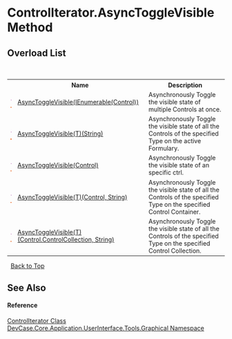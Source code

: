 # ControlIterator.AsyncToggleVisible Method 
 


## Overload List
&nbsp;<table><tr><th></th><th>Name</th><th>Description</th></tr><tr><td>![Public method](media/pubmethod.gif "Public method")![Static member](media/static.gif "Static member")</td><td><a href="M_DevCase_Core_Application_UserInterface_Tools_Graphical_ControlIterator_AsyncToggleVisible">AsyncToggleVisible(IEnumerable(Control))</a></td><td>
Asynchronously Toggle the visible state of multiple Controls at once.</td></tr><tr><td>![Public method](media/pubmethod.gif "Public method")![Static member](media/static.gif "Static member")</td><td><a href="M_DevCase_Core_Application_UserInterface_Tools_Graphical_ControlIterator_AsyncToggleVisible__1">AsyncToggleVisible(T)(String)</a></td><td>
Asynchronously Toggle the visible state of all the Controls of the specified Type on the active Formulary.</td></tr><tr><td>![Public method](media/pubmethod.gif "Public method")![Static member](media/static.gif "Static member")</td><td><a href="M_DevCase_Core_Application_UserInterface_Tools_Graphical_ControlIterator_AsyncToggleVisible_1">AsyncToggleVisible(Control)</a></td><td>
Asynchronously Toggle the visible state of an specific ctrl.</td></tr><tr><td>![Public method](media/pubmethod.gif "Public method")![Static member](media/static.gif "Static member")</td><td><a href="M_DevCase_Core_Application_UserInterface_Tools_Graphical_ControlIterator_AsyncToggleVisible__1_1">AsyncToggleVisible(T)(Control, String)</a></td><td>
Asynchronously Toggle the visible state of all the Controls of the specified Type on the specified Control Container.</td></tr><tr><td>![Public method](media/pubmethod.gif "Public method")![Static member](media/static.gif "Static member")</td><td><a href="M_DevCase_Core_Application_UserInterface_Tools_Graphical_ControlIterator_AsyncToggleVisible__1_2">AsyncToggleVisible(T)(Control.ControlCollection, String)</a></td><td>
Asynchronously Toggle the visible state of all the Controls of the specified Type on the specified Control Collection.</td></tr></table>&nbsp;
<a href="#controliterator.asynctogglevisible-method">Back to Top</a>

## See Also


#### Reference
<a href="T_DevCase_Core_Application_UserInterface_Tools_Graphical_ControlIterator">ControlIterator Class</a><br /><a href="N_DevCase_Core_Application_UserInterface_Tools_Graphical">DevCase.Core.Application.UserInterface.Tools.Graphical Namespace</a><br />